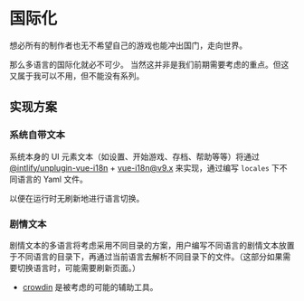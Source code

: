 # 国际化

想必所有的制作者也无不希望自己的游戏也能冲出国门，走向世界。

那么多语言的国际化就必不可少。
当然这并非是我们前期需要考虑的重点。但这又属于我可以不用，但不能没有系列。

## 实现方案

### 系统自带文本

系统本身的 UI 元素文本（如设置、开始游戏、存档、帮助等等）将通过 [@intlify/unplugin-vue-i18n](https://github.com/intlify/bundle-tools/tree/main/packages/unplugin-vue-i18n) + [vue-i18n@v9.x](https://github.com/intlify/vue-i18n-next) 来实现，通过编写 `locales` 下不同语言的 Yaml 文件。

以便在运行时无刷新地进行语言切换。

### 剧情文本

剧情文本的多语言将考虑采用不同目录的方案，用户编写不同语言的剧情文本放置于不同语言的目录下，再通过当前语言去解析不同目录下的文件。（这部分如果需要切换语言时，可能需要刷新页面。）

- [crowdin](https://crowdin.com/) 是被考虑的可能的辅助工具。
